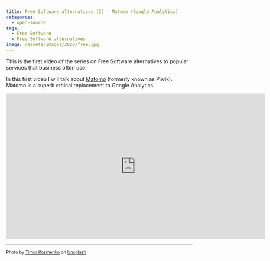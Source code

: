 ```yaml
---
title: Free Software alternatives (I) - Matomo (Google Analytics)
categories:
  - open-source
tags:
  - Free Software
  - Free Software alternatives
image: /assets/images/2020/free.jpg
---
```

This is the first video of the series on Free Software alternatives to popular services that business often use.

<!-- more -->

In this first video I will talk about [Matomo](https://matomo.org) (formerly known as Piwik). Matomo is a superb ethical replacement to Google Analytics.

<iframe id='ivplayer' width='700' height='394' src='https://invidious.snopyta.org/embed/N-oHo1KeXBU' style='border:none;'></iframe>

---
<small>Photo by [Timur Kozmenko](https://unsplash.com/@timrael?utm_source=unsplash&utm_medium=referral&utm_content=creditCopyText) on [Unsplash](https://unsplash.com/s/photos/lighthouse?utm_source=unsplash&utm_medium=referral&utm_content=creditCopyText)</small>
